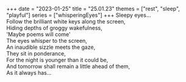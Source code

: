 +++
date = "2023-01-25"
title = "25.01.23"
themes = ["rest", "sleep", "playful"]
series = ["whisperingEyes"]
+++
Sleepy eyes...  
Follow the brilliant white keys along the screen,  
Hiding depths of groggy wakefulness,  
'Maybe poems will come'  
The eyes whisper to the screen,  
An inaudible sizzle meets the gaze,  
They sit in ponderance,  
For the night is younger than it could be,  
And tomorrow shall remain a little ahead of them,  
As it always has...
